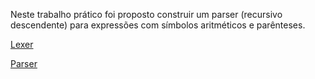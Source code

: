 Neste trabalho prático foi proposto construir um parser (recursivo descendente) para expressões com símbolos aritméticos e parênteses.

[Lexer](lexer.py)

[Parser](parser.py)
